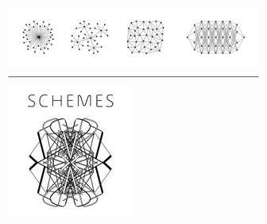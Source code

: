 <div align="center">
  <a href="https://nanotheatre.github.io/">
    <img src="networks-evolution-2.svg">
  </a>
</div>
<hr>
<div>
  <a href="https://github.com/nanotheatre/Schemes">
    <img src="Schemes-2.svg" width="50%">
  </a>
</div>


